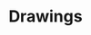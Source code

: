 ---
layout: drawings
title: Drawings
description: All my drawings in one place! ;)
image: /assets/img/drawings/Chara.png
showInNavbar: 1
---